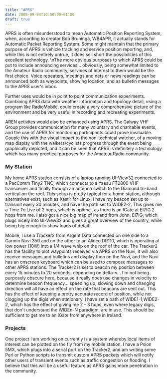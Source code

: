 ```yaml
---
title: "APRS"
date: 2009-09-04T10:50:00+01:00
draft: true
---
```


APRS is often misunderstood to mean Automatic Position Reporting System, when, according to creator Bob Bruninga, WB4APR, it actually stands for Automatic Packet Reporting System. Some might maintain that the primary purpose of APRS is vehicle tracking and service position reporting, and, while this is not entirely untrue, it does sell short the possibilities of this excellent technology.
\nThe more obvious purposes to which APRS could be put to include announcing services... obviously, being somewhat limited to the Amateur Radio community, services of interest to them would be the first choice. Voice repeaters, meetings and nets or news readings can be announced both as waypoints, showing location, and as bulletin messages to the APRS user's inbox.

Further uses would be in point to point communication experiments. Combining APRS data with weather information and topology detail, using a program like RadioMobile, could create a very comprehensive picture of the environment and be very useful in recording and recreating experiments.

AREN activites would also be enhanced using APRS. The Galway VHF Group provides communication for many voluntary and charitable events, and the use of APRS for monitoring participants could prove invaluable. Couple this with the visual impact to the non-technical watcher, of a moving map display with the walkers/cyclists progress through the event being graphically depicted, and it can be seen that APRS is definitely a technology which has many proctical purposes for the Amateur Radio community.

<h3>My Station</h3>
My home APRS station consists of a laptop running UI-View32 connected to a PacComm Tiny2 TNC, which connects to a Yaesu FT2800 VHF transceiver and finally through an antenna switch to the Diamond tri-band vertical on the roof. This setup is pretty typical for a home station, although alternatives exist, such as Xastir for Linux.
I have my beacon set up to transmit every 30 minutes, and have the path set to WIDE2-2. This gives me a Time To Live of 2 hops, which is optimal, as there is an IGate at EI7IG 2 hops from me.
I also got a nice big map of Ireland from John, EI7IG, which plugs nicely into UI-View32 and gives a great overview of the country, while being big enough to show loads of detail.

Mobile, I use a Tracker2 from Argent Data connected on one side to a Garmin Nuvi 350 and on the other to an Alinco DR110, which is operating at low power (10W) into a 1/4 wave whip on the roof of the car.
The Tracker2 has the facility to plot waypoints received via APRS on the Nuvi, it will also receive messages and bulletins and display then on the Nuvi, and the Nuvi has an onscreen keyboard which can be used to compose messages to other APRS stations.
The Tracker2 is set to beacon my position between every 15 minutes to 20 seconds, depending on delta-v... I'm not being purposely obscure here, because it really does use changes in velocity to determine beacon frequency... speeding up, slowing down and changing direction will all have an effect on the rate that beacons are sent out. This has the effect of keeping a pretty accurate record of position, while not clogging up the digis when stationary. I have set a path of WIDE1-1,WIDE2-2, which has the effect of giving me 2 - 3 hops, even where legacy digis, that don't understand the WIDEn-N paradigm, are in use. This should be sufficient to get me to an IGate from anywhere in Ireland.

<h3>Projects</h3>
One project I am working on currently is a system whereby local items of interest can be plotted on the fly from my mobile station.
I have a Psion 5MX, which plugs into a serial port on the Tracker2, and am writing some Perl or Python scripts to transmit custom APRS packets which will notify other users of transient events such as traffic congestion or flooding. I believe that this will be a useful feature as APRS gains more penetration in the community.
